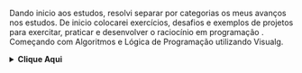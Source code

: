 Dando inicio aos estudos, resolvi separar por categorias os meus avanços nos estudos. De inicio colocarei exercícios, desafios e exemplos de projetos para exercitar, praticar e desenvolver o raciocínio em programação . Começando com Algoritmos e Lógica de Programação utilizando Visualg.


<!-- Algoritmos e Lógica de Programação -->
<details>
    <summary><strong>Clique Aqui </strong></summary>
    <br />
    <div align="left">
        <!-- Introdução a Programação  -->
        <table border=1>
            <tr>
                <th colspan="4">Imersão com Visualg</th>
            </tr>
            <tr>
                <th colspan="4"></th>
            </tr>
            <tr>
                <th>Etapa</th>
                <th>Desafio</th>
                <th>Solução</th>
                <th>Status</th>
            </tr>
            <tr>
                <td align="center">1</td>
                <td>Olá mundo!</td>
                <td><a href="https://github.com/lucas8calderon/Algoritmos_Logica_Programacao/blob/main/Visualg/ola_mundo.ALG">Código</a></td>
                <td align="center">✅</td>
            </tr>
            <tr>
                <td align="center">2</td>
                <td>Subtração</td>
                <td><a href="https://github.com/lucas8calderon/Algoritmos_Logica_Programacao/blob/main/Visualg/SUBTRACAO.ALG">Código</a></td>
                <td align="center">✅</td>
            </tr>
            <tr>
                <td align="center">3</td>
                <td>Soma</td>
                <td><a href="https://github.com/lucas8calderon/Kotlin/blob/main/pasta1/soma.md">Código</a></td>
                <td align="center">✅</td>
            </tr>
            <tr>
                <td align="center">4</td>
                <td>Multiplicação</td>
                <td><a href="https://github.com/lucas8calderon/Algoritmos_Logica_Programacao/blob/main/Visualg/MULTIPLICACAO.ALG">Código</a></td>
                <td align="center">✅</td>
            </tr>
            <tr>
                <td align="center">5</td>
                <td>Divisão</td>
                <td><a href="https://github.com/lucas8calderon/Algoritmos_Logica_Programacao/blob/main/Visualg/DIVISAO.ALG">Código</a></td>
                <td align="center">✅</td>
            </tr>
            <tr>
                <td align="center">6</td>
                <td>Média Ponderada</td>
                <td><a href="https://github.com/lucas8calderon/Algoritmos_Logica_Programacao/blob/main/Visualg/MEDIA_PONDERADA.ALG">Código</a></td>
                <td align="center">✅</td>
            </tr>
            <tr>
                <td align="center">7</td>
                <td>Inverter Nomes</td>
                <td><a href="https://github.com/lucas8calderon/Algoritmos_Logica_Programacao/blob/main/Visualg/INVERTENOME.ALG">Código</a></td>
                <td align="center">✅</td>
            </tr>
            <tr>
                <td align="center">8</td>
                <td>Times</td>
                <td><a href="https://github.com/lucas8calderon/Algoritmos_Logica_Programacao/blob/main/Visualg/TIMES.ALG">Código</a></td>
                <td align="center">✅</td>
            </tr>
            <tr>
                <td align="center">9</td>
                <td>Jogo da Velha</td>
                <td><a href="https://github.com/lucas8calderon/Algoritmos_Logica_Programacao/blob/main/Visualg/jogo_velha.ALG">Código</a></td>
                <td align="center">✅</td>
            </tr>
            <tr>
                <td align="center">10</td>
                <td>Calendario</td>
                <td><a href="https://github.com/lucas8calderon/Algoritmos_Logica_Programacao/blob/main/Visualg/CALENDARIO.ALG">Código</a></td>
                <td align="center">✅</td>
            </tr>
                </table>
        <!-- Introdução a Programação com .NET -->
        <!-- Desenvolvendo Algoritmos com C# -->
        <table border=1>
            <tr>
                <th colspan="4">Estrutura Condicional</th>
            </tr>
            <tr>
                <th colspan="4"></th>
            </tr>
            <tr>
                <th>Etapa</th>
                <th>Desafio</th>
                <th>Solução</th>
                <th>Status</th>
            </tr>
            <tr>
                <td align="center">1</td>
                <td>Notas</td>
                <td><a href="https://github.com/lucas8calderon/Algoritmos_Logica_Programacao/blob/main/Estrutura%20Condicional/NOTAS.ALG">Código</a></td>
                <td align="center">✅</td>
            </tr>
            <tr>
                <td align="center">2</td>
                <td>Aumento Salario</td>
                <td><a href="https://github.com/lucas8calderon/Algoritmos_Logica_Programacao/blob/main/Estrutura%20Condicional/AUMENTO.ALG">Código</a></td>
                <td align="center">✅</td>
            </tr>
            <tr>
                <td align="center">3</td>
                <td>Quadrante</td>
                <td><a href="https://github.com/lucas8calderon/Algoritmos_Logica_Programacao/blob/main/Estrutura%20Condicional/COORDENADAS.ALG">Código</a></td>
                <td align="center">✅</td>
            </tr>
            <tr>
                     <td align="center">4</td>
                <td>Glicose</td>
                <td><a href="https://github.com/lucas8calderon/Algoritmos_Logica_Programacao/blob/main/Estrutura%20Condicional/GLICOSE.ALG">Código</a></td>
                <td align="center">✅</td>
              </tr>
            <tr>
                <td align="center">5</td>
                <td>Multiplos</td>
                <td><a href="https://github.com/lucas8calderon/Algoritmos_Logica_Programacao/blob/main/Estrutura%20Condicional/MULTIPLOS.ALG">Código</a></td>
                <td align="center">✅</td>
            </tr>
            <tr>
                <td align="center">6</td>
                <td>Menor de Tres</td>
                <td><a href="https://github.com/lucas8calderon/Algoritmos_Logica_Programacao/blob/main/Estrutura%20Condicional/MENOR_DE_TRES.ALG">Código</a></td>
                <td align="center">✅</td>
            </tr>
            <tr>
                <td align="center">7</td>
                <td>Operadora</td>
                <td><a href="https://github.com/lucas8calderon/Algoritmos_Logica_Programacao/blob/main/Estrutura%20Condicional/OPERADORA.ALG">Código</a></td>
                <td align="center">✅</td>
            </tr>
            <tr>
                <td align="center">8</td>
                <td>Tempo de Jogo</td>
                <td><a href="https://github.com/lucas8calderon/Algoritmos_Logica_Programacao/blob/main/Estrutura%20Condicional/DURACAO.ALG">Código</a></td>
                <td align="center">✅</td>
            </tr>
            <tr>
                <td align="center">9</td>
                <td>Troco</td>
                <td><a href="https://github.com/lucas8calderon/Algoritmos_Logica_Programacao/blob/main/Estrutura%20Condicional/TROCO_VERIFICADO.ALG">Código</a></td>
                <td align="center">✅</td>
            </tr>
            <tr>
                <td align="center">10</td>
                <td>Temperatura</td>
                <td><a href="https://github.com/lucas8calderon/Algoritmos_Logica_Programacao/blob/main/Estrutura%20Condicional/TEMPERATURA.ALG">Código</a></td>
                <td align="center">✅</td>
                  </tr>
                </table>
        <!-- Introdução a Programação com .NET -->
        <!-- Desenvolvendo Algoritmos com C# -->
        <table border=1>
            <tr>
                <th colspan="4">Estrutura Sequencial</th>
            </tr>
            <tr>
                <th colspan="4"></th>
            </tr>
            <tr>
                <th>Etapa</th>
                <th>Desafio</th>
                <th>Solução</th>
                <th>Status</th>
            </tr>
            <tr>
                <td align="center">1</td>
                <td>Calcular o Circulo</td>
                <td><a href="https://github.com/acenelio/curso-algoritmos/blob/master/visualg/circulo.alg">Código</a></td>
                <td align="center">✅</td>
            </tr>
            <tr>
                <td align="center">2</td>
                <td>Combustivel</td>
                <td><a href="https://github.com/lucas8calderon/Logica_de_Programacao/blob/main/Pasta%203/Combustivel.md">Código</a></td>
                <td align="center">✅</td>
            </tr>
            <tr>
                <td align="center">3</td>
                <td>Duração</td>
                <td><a href="https://github.com/lucas8calderon/Logica_de_Programacao/blob/main/Pasta%203/Troco.md">Código</a></td>
                <td align="center">✅</td>
            </tr>
            <tr>
                     <td align="center">4</td>
                <td>Media de Idades</td>
                <td><a href="https://github.com/lucas8calderon/Logica_de_Programacao/blob/main/Pasta%203/Media_Idades.md">Código</a></td>
                <td align="center">✅</td>
              </tr>
            <tr>
                <td align="center">5</td>
                <td>Medidas</td>
                <td><a href="https://github.com/lucas8calderon/Logica_de_Programacao/blob/main/Pasta%203/Medidas.md">Código</a></td>
                <td align="center">✅</td>
            </tr>
            <tr>
                <td align="center">6</td>
                <td>Pagamento</td>
                <td><a href="https://github.com/lucas8calderon/Logica_de_Programacao/blob/main/Pasta%203/Pagamento.md">Código</a></td>
                <td align="center">✅</td>
            </tr>
            <tr>
                <td align="center">7</td>
                <td>Retangulo</td>
                <td><a href="https://github.com/lucas8calderon/Logica_de_Programacao/blob/main/Pasta%203/Retangulo.md">Código</a></td>
                <td align="center">✅</td>
            </tr>
            <tr>
                <td align="center">8</td>
                <td>Soma</td>
                <td><a href="https://github.com/lucas8calderon/Logica_de_Programacao/blob/main/Pasta%203/Soma.md">Código</a></td>
                <td align="center">✅</td>
            </tr>
            <tr>
                <td align="center">9</td>
                <td>Terreno</td>
                <td><a href="https://github.com/lucas8calderon/Logica_de_Programacao/blob/main/Pasta%203/Terreno.md">Código</a></td>
                <td align="center">✅</td>
            </tr>
            <tr>
                <td align="center">10</td>
                <td>Troco</td>
                <td><a href="https://github.com/lucas8calderon/Logica_de_Programacao/blob/main/Pasta%203/Troco.md">Código</a></td>
                <td align="center">✅</td>
                      </tr>
                </table>
        <!-- Introdução a Programação com .NET -->
        <!-- Desenvolvendo Algoritmos com C# -->
        <table border=1>
            <tr>
                <th colspan="4">Estruturas Repetitivas</th>
            </tr>
            <tr>
                <th colspan="4"></th>
            </tr>
            <tr>
                <th>Etapa</th>
                <th>Desafio</th>
                <th>Solução</th>
                <th>Status</th>
            </tr>
            <tr>
                <td align="center">1</td>
                <td>Crescente</td>
                <td><a href="https://lucas8calderon.github.io/Portfolio/">Código</a></td>
                <td align="center">:clock10:</td>
            </tr>
            <tr>
                <td align="center">2</td>
                <td>Divisão</td>
                <td><a href="https://lucas8calderon.github.io/Portfolio/">Código</a></td>
                <td align="center">:clock10:</td>
            </tr>
            <tr>
                <td align="center">3</td>
                <td>Senha Fixa</td>
                <td><a href="https://lucas8calderon.github.io/Portfolio/">Código</a></td>
                <td align="center">:clock10:</td>
            </tr>
            <tr>
                     <td align="center">4</td>
                <td>Combustivel</td>
                <td><a href="https://lucas8calderon.github.io/Portfolio/">Código</a></td>
                <td align="center">:clock10:</td>
              </tr>
            <tr>
                <td align="center">5</td>
                <td>Número Par</td>
                <td><a href="https://lucas8calderon.github.io/Portfolio/">Código</a></td>
                <td align="center">:clock10:</td>
            </tr>
            <tr>
                <td align="center">6</td>
                <td>Tabuada</td>
                <td><a href="https://lucas8calderon.github.io/Portfolio/">Código</a></td>
                <td align="center">:clock10:</td>
            </tr>
            <tr>
                <td align="center">7</td>
                <td>Média Ponderada</td>
                <td><a href="https://lucas8calderon.github.io/Portfolio/">Código</a></td>
                <td align="center">:clock10:</td>
            </tr>
            <tr>
                <td align="center">8</td>
                <td>Divisão</td>
                <td><a href="https://lucas8calderon.github.io/Portfolio/">Código</a></td>
                <td align="center">:clock10:</td>
            </tr>
            <tr>
                <td align="center">9</td>
                <td>Fatorial</td>
                <td><a href="https://lucas8calderon.github.io/Portfolio/">Código</a></td>
                <td align="center">:clock10:</td>
            </tr>
            <tr>
                <td align="center">10</td>
                <td>Experiencias</td>
                <td><a href="https://lucas8calderon.github.io/Portfolio/">Código</a></td>
                <td align="center">:clock10:</td>
                
                
